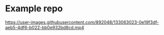# Example repo

https://user-images.githubusercontent.com/892048/133063023-0e19f3df-aeb5-4df6-b022-bb0e932bd8cd.mp4
